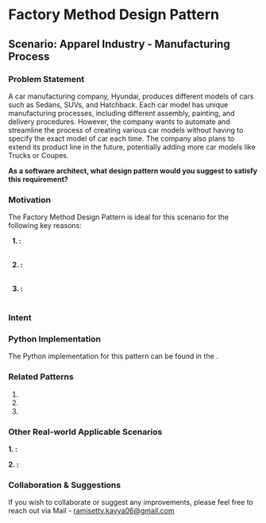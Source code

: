 # Factory Method Design Pattern

## Scenario: Apparel Industry - Manufacturing Process 

### Problem Statement
A car manufacturing company, Hyundai, produces different models of cars such as Sedans, SUVs, and Hatchback. Each car model has unique manufacturing processes, including different assembly, painting, and delivery procedures. However, the company wants to automate and streamline the process of creating various car models without having to specify the exact model of car each time. The company also plans to extend its product line in the future, potentially adding more car models like Trucks or Coupes. <br>

**As a software architect, what design pattern would you suggest to satisfy this requirement?**

### Motivation

The Factory Method Design Pattern is ideal for this scenario for the following key reasons:<br>

&nbsp; **1. :** <br>
<br>

&nbsp; **2. :**  <br>
<br>

&nbsp; **3. :** <br>
<br>

### Intent


### Python Implementation
The Python implementation for this pattern can be found in the []().

### Related Patterns
1.  <br>
2.  <br>
3. <br>

### Other Real-world Applicable Scenarios

**1. :** <br>
  
**2. :** 

### Collaboration & Suggestions 
If you wish to collaborate or suggest any improvements, please feel free to reach out via Mail - ramisetty.kavya06@gmail.com

